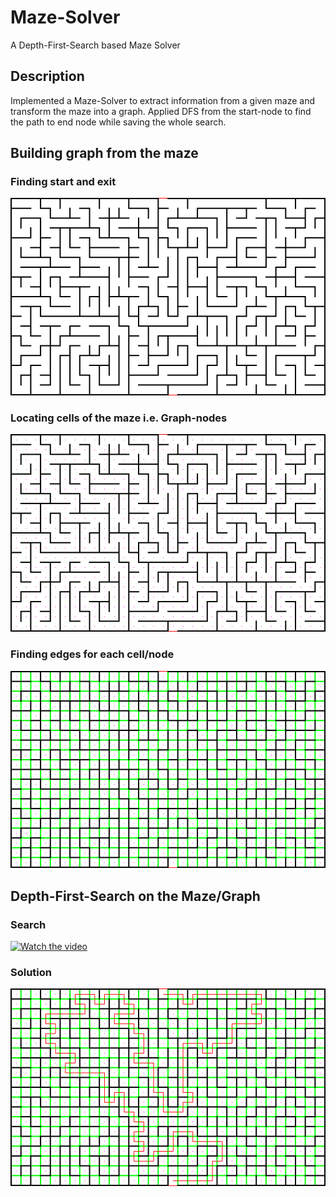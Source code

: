 # Maze-Solver
A Depth-First-Search based Maze Solver

## Description
Implemented a Maze-Solver to extract information from a given maze and transform the maze into a graph. Applied DFS from the start-node to find the path to end node while saving the whole search.

## Building graph from the maze

### Finding start and exit
![](plots/StartandExit.png)

### Locating cells of the maze i.e. Graph-nodes
![](plots/MazeCells.png)

### Finding edges for each cell/node
![](plots/GraphasMaze.png)

## Depth-First-Search on the Maze/Graph
### Search
[![Watch the video](https://img.youtube.com/vi/o2ko0UPNpV0/hqdefault.jpg)](https://youtu.be/o2ko0UPNpV0)

### Solution
![](plots/solution.png)
